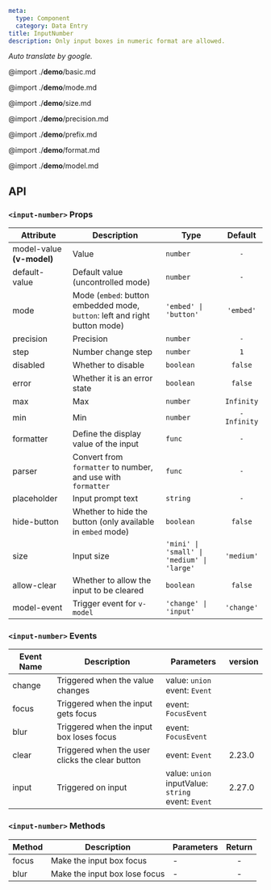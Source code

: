 ```yaml
meta:
  type: Component
  category: Data Entry
title: InputNumber
description: Only input boxes in numeric format are allowed.
```

*Auto translate by google.*

@import ./__demo__/basic.md

@import ./__demo__/mode.md

@import ./__demo__/size.md

@import ./__demo__/precision.md

@import ./__demo__/prefix.md

@import ./__demo__/format.md

@import ./__demo__/model.md

## API


### `<input-number>` Props

|Attribute|Description|Type|Default|
|---|---|---|:---:|
|model-value **(v-model)**|Value|`number`|`-`|
|default-value|Default value (uncontrolled mode)|`number`|`-`|
|mode|Mode (`embed`: button embedded mode, `button`: left and right button mode)|`'embed' \| 'button'`|`'embed'`|
|precision|Precision|`number`|`-`|
|step|Number change step|`number`|`1`|
|disabled|Whether to disable|`boolean`|`false`|
|error|Whether it is an error state|`boolean`|`false`|
|max|Max|`number`|`Infinity`|
|min|Min|`number`|`-Infinity`|
|formatter|Define the display value of the input|`func`|`-`|
|parser|Convert from `formatter` to number, and use with `formatter`|`func`|`-`|
|placeholder|Input prompt text|`string`|`-`|
|hide-button|Whether to hide the button (only available in `embed` mode)|`boolean`|`false`|
|size|Input size|`'mini' \| 'small' \| 'medium' \| 'large'`|`'medium'`|
|allow-clear|Whether to allow the input to be cleared|`boolean`|`false`|
|model-event|Trigger event for `v-model`|`'change' \| 'input'`|`'change'`|
### `<input-number>` Events

|Event Name|Description|Parameters|version|
|---|---|---|:---|
|change|Triggered when the value changes|value: `union`<br>event: `Event`||
|focus|Triggered when the input gets focus|event: `FocusEvent`||
|blur|Triggered when the input box loses focus|event: `FocusEvent`||
|clear|Triggered when the user clicks the clear button|event: `Event`|2.23.0|
|input|Triggered on input|value: `union`<br>inputValue: `string`<br>event: `Event`|2.27.0|
### `<input-number>` Methods

|Method|Description|Parameters|Return|
|---|---|---|:---:|
|focus|Make the input box focus|-|-|
|blur|Make the input box lose focus|-|-|


